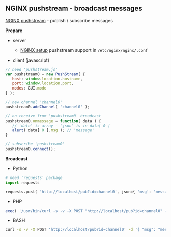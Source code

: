 NGINX pushstream - broadcast messages
---
[NGINX pushstream](https://github.com/wandenberg/nginx-push-stream-module) - publish / subscribe messages  

**Prepare**
- server  
	- [NGINX setup](https://github.com/wandenberg/nginx-push-stream-module#basic-configuration) pushstream support in `/etc/nginx/nginx/.conf`

- client (javascript)  
```js
// need 'pushstream.js'
var pushstream0 = new PushStream( {
   host: window.location.hostname,
   port: window.location.port,
   modes: GUI.mode
} );

// new channel 'channel0'
pushstream0.addChannel( 'channel0' );

// on receive from 'pushstream0' broadcast
pushstream0.onmessage = function( data ) {
   // 'data' is array - 'json' is in data[ 0 ] 
   alert( data[ 0 ].msg ); // 'message'
}

// subscribe 'pushstream0'
pushstream0.connect();
```

**Broadcast**  
- Python  
```python
# need 'requests' package
import requests

requests.post( 'http://localhost/pub?id=channel0', json={ 'msg': 'message' } )
```

- PHP    
```php
exec( '/usr/bin/curl -s -v -X POST "http://localhost/pub?id=channel0" -d "{\"msg\": \"message\" }"' );
```

- BASH
```sh
curl -s -v -X POST 'http://localhost/pub?id=channel0' -d '{ "msg": "message" }'
```
